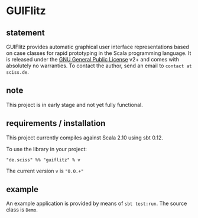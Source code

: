 # GUIFlitz

## statement

GUIFlitz provides automatic graphical user interface representations based on case classes for rapid prototyping in the Scala programming language. It is released under the [GNU General Public License](https://raw.github.com/Sciss/GUIFlitz/master/LICENSE) v2+ and comes with absolutely no warranties. To contact the author, send an email to `contact at sciss.de`.

## note

This project is in early stage and not yet fully functional.

## requirements / installation

This project currently compiles against Scala 2.10 using sbt 0.12.

To use the library in your project:

    "de.sciss" %% "guiflitz" % v

The current version `v` is `"0.0.+"`

## example

An example application is provided by means of `sbt test:run`. The source class is `Demo`.
